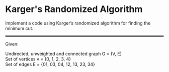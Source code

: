 # Karger's Randomized Algorithm

Implement a code using Karger’s randomized algorithm for finding the minimum cut.

<hr style="border:2px solid gray"> </hr>

Given:

Undirected, unweighted and connected graph G = (V, E) 
<br>
Set of vertices v = {0, 1, 2, 3, 4}
<br>
Set of edges E = {01, 03, 04, 12, 13, 23, 34}